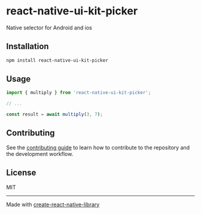 # react-native-ui-kit-picker

Native selector for Android and ios

## Installation

```sh
npm install react-native-ui-kit-picker
```

## Usage

```js
import { multiply } from 'react-native-ui-kit-picker';

// ...

const result = await multiply(3, 7);
```

## Contributing

See the [contributing guide](CONTRIBUTING.md) to learn how to contribute to the repository and the development workflow.

## License

MIT

---

Made with [create-react-native-library](https://github.com/callstack/react-native-builder-bob)
